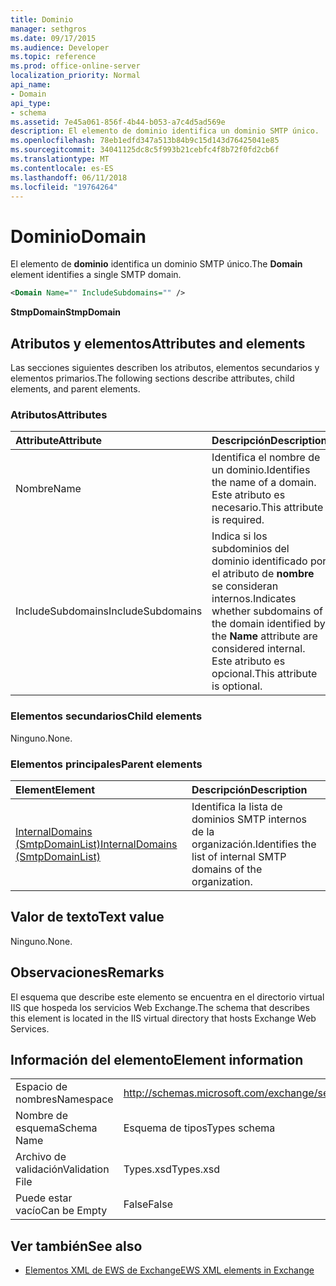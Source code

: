 ```yaml
---
title: Dominio
manager: sethgros
ms.date: 09/17/2015
ms.audience: Developer
ms.topic: reference
ms.prod: office-online-server
localization_priority: Normal
api_name:
- Domain
api_type:
- schema
ms.assetid: 7e45a061-856f-4b44-b053-a7c4d5ad569e
description: El elemento de dominio identifica un dominio SMTP único.
ms.openlocfilehash: 78eb1edfd347a513b84b9c15d143d76425041e85
ms.sourcegitcommit: 34041125dc8c5f993b21cebfc4f8b72f0fd2cb6f
ms.translationtype: MT
ms.contentlocale: es-ES
ms.lasthandoff: 06/11/2018
ms.locfileid: "19764264"
---
```

# <a name="domain"></a><span data-ttu-id="f1a8c-103">Dominio</span><span class="sxs-lookup"><span data-stu-id="f1a8c-103">Domain</span></span>

<span data-ttu-id="f1a8c-104">El elemento de **dominio** identifica un dominio SMTP único.</span><span class="sxs-lookup"><span data-stu-id="f1a8c-104">The **Domain** element identifies a single SMTP domain.</span></span> 
  
```xml
<Domain Name="" IncludeSubdomains="" />
```

 <span data-ttu-id="f1a8c-105">**StmpDomain**</span><span class="sxs-lookup"><span data-stu-id="f1a8c-105">**StmpDomain**</span></span>
## <a name="attributes-and-elements"></a><span data-ttu-id="f1a8c-106">Atributos y elementos</span><span class="sxs-lookup"><span data-stu-id="f1a8c-106">Attributes and elements</span></span>

<span data-ttu-id="f1a8c-107">Las secciones siguientes describen los atributos, elementos secundarios y elementos primarios.</span><span class="sxs-lookup"><span data-stu-id="f1a8c-107">The following sections describe attributes, child elements, and parent elements.</span></span>
  
### <a name="attributes"></a><span data-ttu-id="f1a8c-108">Atributos</span><span class="sxs-lookup"><span data-stu-id="f1a8c-108">Attributes</span></span>

|<span data-ttu-id="f1a8c-109">**Attribute**</span><span class="sxs-lookup"><span data-stu-id="f1a8c-109">**Attribute**</span></span>|<span data-ttu-id="f1a8c-110">**Descripción**</span><span class="sxs-lookup"><span data-stu-id="f1a8c-110">**Description**</span></span>|
|:-----|:-----|
|<span data-ttu-id="f1a8c-111">Nombre</span><span class="sxs-lookup"><span data-stu-id="f1a8c-111">Name</span></span>  <br/> |<span data-ttu-id="f1a8c-112">Identifica el nombre de un dominio.</span><span class="sxs-lookup"><span data-stu-id="f1a8c-112">Identifies the name of a domain.</span></span> <span data-ttu-id="f1a8c-113">Este atributo es necesario.</span><span class="sxs-lookup"><span data-stu-id="f1a8c-113">This attribute is required.</span></span>  <br/> |
|<span data-ttu-id="f1a8c-114">IncludeSubdomains</span><span class="sxs-lookup"><span data-stu-id="f1a8c-114">IncludeSubdomains</span></span>  <br/> |<span data-ttu-id="f1a8c-115">Indica si los subdominios del dominio identificado por el atributo de **nombre** se consideran internos.</span><span class="sxs-lookup"><span data-stu-id="f1a8c-115">Indicates whether subdomains of the domain identified by the **Name** attribute are considered internal.</span></span> <span data-ttu-id="f1a8c-116">Este atributo es opcional.</span><span class="sxs-lookup"><span data-stu-id="f1a8c-116">This attribute is optional.</span></span>  <br/> |
   
### <a name="child-elements"></a><span data-ttu-id="f1a8c-117">Elementos secundarios</span><span class="sxs-lookup"><span data-stu-id="f1a8c-117">Child elements</span></span>

<span data-ttu-id="f1a8c-118">Ninguno.</span><span class="sxs-lookup"><span data-stu-id="f1a8c-118">None.</span></span>
  
### <a name="parent-elements"></a><span data-ttu-id="f1a8c-119">Elementos principales</span><span class="sxs-lookup"><span data-stu-id="f1a8c-119">Parent elements</span></span>

|<span data-ttu-id="f1a8c-120">**Element**</span><span class="sxs-lookup"><span data-stu-id="f1a8c-120">**Element**</span></span>|<span data-ttu-id="f1a8c-121">**Descripción**</span><span class="sxs-lookup"><span data-stu-id="f1a8c-121">**Description**</span></span>|
|:-----|:-----|
|[<span data-ttu-id="f1a8c-122">InternalDomains (SmtpDomainList)</span><span class="sxs-lookup"><span data-stu-id="f1a8c-122">InternalDomains (SmtpDomainList)</span></span>](internaldomains-smtpdomainlist.md) <br/> |<span data-ttu-id="f1a8c-123">Identifica la lista de dominios SMTP internos de la organización.</span><span class="sxs-lookup"><span data-stu-id="f1a8c-123">Identifies the list of internal SMTP domains of the organization.</span></span>  <br/> |
   
## <a name="text-value"></a><span data-ttu-id="f1a8c-124">Valor de texto</span><span class="sxs-lookup"><span data-stu-id="f1a8c-124">Text value</span></span>

<span data-ttu-id="f1a8c-125">Ninguno.</span><span class="sxs-lookup"><span data-stu-id="f1a8c-125">None.</span></span>
  
## <a name="remarks"></a><span data-ttu-id="f1a8c-126">Observaciones</span><span class="sxs-lookup"><span data-stu-id="f1a8c-126">Remarks</span></span>

<span data-ttu-id="f1a8c-127">El esquema que describe este elemento se encuentra en el directorio virtual IIS que hospeda los servicios Web Exchange.</span><span class="sxs-lookup"><span data-stu-id="f1a8c-127">The schema that describes this element is located in the IIS virtual directory that hosts Exchange Web Services.</span></span>
  
## <a name="element-information"></a><span data-ttu-id="f1a8c-128">Información del elemento</span><span class="sxs-lookup"><span data-stu-id="f1a8c-128">Element information</span></span>

|||
|:-----|:-----|
|<span data-ttu-id="f1a8c-129">Espacio de nombres</span><span class="sxs-lookup"><span data-stu-id="f1a8c-129">Namespace</span></span>  <br/> |http://schemas.microsoft.com/exchange/services/2006/types  <br/> |
|<span data-ttu-id="f1a8c-130">Nombre de esquema</span><span class="sxs-lookup"><span data-stu-id="f1a8c-130">Schema Name</span></span>  <br/> |<span data-ttu-id="f1a8c-131">Esquema de tipos</span><span class="sxs-lookup"><span data-stu-id="f1a8c-131">Types schema</span></span>  <br/> |
|<span data-ttu-id="f1a8c-132">Archivo de validación</span><span class="sxs-lookup"><span data-stu-id="f1a8c-132">Validation File</span></span>  <br/> |<span data-ttu-id="f1a8c-133">Types.xsd</span><span class="sxs-lookup"><span data-stu-id="f1a8c-133">Types.xsd</span></span>  <br/> |
|<span data-ttu-id="f1a8c-134">Puede estar vacío</span><span class="sxs-lookup"><span data-stu-id="f1a8c-134">Can be Empty</span></span>  <br/> |<span data-ttu-id="f1a8c-135">False</span><span class="sxs-lookup"><span data-stu-id="f1a8c-135">False</span></span>  <br/> |
   
## <a name="see-also"></a><span data-ttu-id="f1a8c-136">Ver también</span><span class="sxs-lookup"><span data-stu-id="f1a8c-136">See also</span></span>

- [<span data-ttu-id="f1a8c-137">Elementos XML de EWS de Exchange</span><span class="sxs-lookup"><span data-stu-id="f1a8c-137">EWS XML elements in Exchange</span></span>](ews-xml-elements-in-exchange.md)

